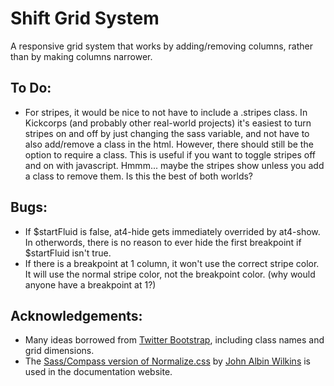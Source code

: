 Shift Grid System
=================

A responsive grid system that works by adding/removing columns, rather than by making columns narrower.


## To Do:

* For stripes, it would be nice to not have to include a .stripes class. In Kickcorps (and probably other real-world projects) it's easiest to turn stripes on and off by just changing the sass variable, and not have to also add/remove a class in the html. However, there should still be the option to require a class. This is useful if you want to toggle stripes off and on with javascript. Hmmm... maybe the stripes show unless you add a class to remove them. Is this the best of both worlds?


## Bugs:

* If $startFluid is false, at4-hide gets immediately overrided by at4-show. In otherwords, there is no reason to ever hide the first breakpoint if $startFluid isn't true.
* If there is a breakpoint at 1 column, it won't use the correct stripe color. It will use the normal stripe color, not the breakpoint color. (why would anyone have a breakpoint at 1?)


## Acknowledgements:

* Many ideas borrowed from [Twitter Bootstrap](http://twitter.github.com/bootstrap/), including class names and grid dimensions.
* The [Sass/Compass version of Normalize.css](https://github.com/JohnAlbin/normalize.css-with-sass-or-compass) by [John Albin Wilkins](https://github.com/JohnAlbin) is used in the documentation website.